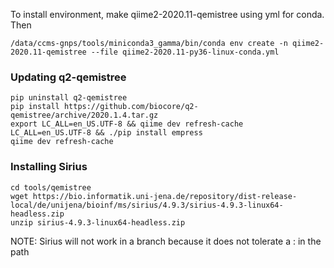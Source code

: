 To install environment, make qiime2-2020.11-qemistree using yml for conda. Then

```
/data/ccms-gnps/tools/miniconda3_gamma/bin/conda env create -n qiime2-2020.11-qemistree --file qiime2-2020.11-py36-linux-conda.yml
```

### Updating q2-qemistree

```
pip uninstall q2-qemistree
pip install https://github.com/biocore/q2-qemistree/archive/2020.1.4.tar.gz
export LC_ALL=en_US.UTF-8 && qiime dev refresh-cache
LC_ALL=en_US.UTF-8 && ./pip install empress
qiime dev refresh-cache
```

### Installing Sirius

```
cd tools/qemistree
wget https://bio.informatik.uni-jena.de/repository/dist-release-local/de/unijena/bioinf/ms/sirius/4.9.3/sirius-4.9.3-linux64-headless.zip
unzip sirius-4.9.3-linux64-headless.zip
```

NOTE: Sirius will not work in a branch because it does not tolerate a : in the path
